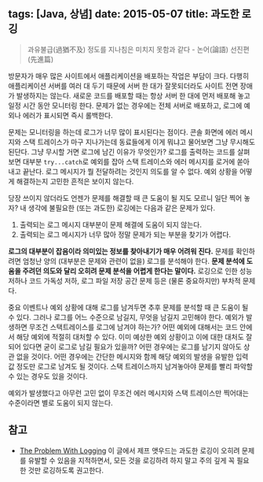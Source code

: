 tags: [Java, 상념]
date: 2015-05-07
title: 과도한 로깅
---
<blockquote class="blockquote-reverse">과유불급(過猶不及)
정도를 지나침은 미치지 못함과 같다
- 논어(論語) 선진편(先進篇)</blockquote>

방문자가 매우 많은 사이트에서 애플리케이션을 배포하는 작업은 부담이 크다. 다행히 애플리케이션 서버를 여러 대 두기 때문에 서버 한 대가 잘못되더라도 사이트 전면 장애가 발생하지는 않는다. 새로운 코드를 배포할 때는 항상 서버 한 대에 먼저 배포해 놓고 일정 시간 동안 모니터링 한다. 문제가 없는 경우에는 전체 서버로 배포하고, 로그에 예외나 에러가 표시되면 즉시 롤백한다.<!--more-->

문제는 모니터링을 하는데 로그가 너무 많이 표시된다는 점이다. 콘솔 화면에 에러 메시지와 스택 트레이스가 마구 지나가는데 동료들에게 이게 뭐냐고 물어보면 그냥 무시해도 된단다. 그냥 무시할 거면 로그에 남긴 이유가 무엇인가? 로그를 출력하는 코드를 살펴보면 대부분 `try...catch`로 예외를 잡아 스택 트레이스와 에러 메시지를 로거에 쏟아내고 끝난다. 로그 메시지가 뭘 전달하려는 것인지 의도를 알 수 없다. 예외 상황을 어떻게 해결하는지 고민한 흔적은 보이지 않는다.

당장 쓰이지 않더라도 언젠가 문제를 해결할 때 큰 도움이 될 지도 모르니 일단 찍어 놓자? 내 생각에 불필요한 (또는 과도한) 로깅에는 다음과 같은 문제가 있다.

1. 출력되는 로그 메시지 대부분이 문제 해결에 도움이 되지 않는다.
2. 출력되는 로그 메시지가 너무 많아 정말 문제가 되는 부분을 찾기가 어렵다.

**로그의 대부분이 잡음이라 의미있는 정보를 찾아내기가 매우 어려워 진다.** 문제를 확인하려면 엄청난 양의 (대부분은 문제와 관련이 없을) 로그를 분석해야 한다. **문제 분석에 도움을 주려던 의도와 달리 오히려 문제 분석을 어렵게 한다는 말이다.** 로깅으로 인한 성능 저하나 코드 가독성 저하, 로그 파일 저장 공간 문제 등은 (물론 중요하지만) 부차적 문제다.

중요 이벤트나 예외 상황에 대해 로그를 남겨두면 추후 문제를 분석할 때 큰 도움이 될 수 있다. 그러나 로그를 어느 수준으로 남길지, 무엇을 남길지 고민해야 한다. 예외가 발생하면 무조건 스택트레이스를 로그에 남겨야 하는가? 어떤 예외에 대해서는 코드 안에서 해당 예외에 적절히 대처할 수 있다. 이미 예상한 예외 상황이고 이에 대한 대처도 잘 되어 있다면 굳이 로그로 남길 필요가 있을까? 어떤 경우에는 로그를 남기지 않아도 상관 없을 것이다. 어떤 경우에는 간단한 메시지와 함께 해당 예외의 발생을 유발한 입력 값 정도만 로그로 남겨도 될 것이다. 스택 트레이스까지 남겨놓아야 문제를 빨리 파악할 수 있는 경우도 있을 것이다.

예외가 발생했다고 아무런 고민 없이 무조건 에러 메시지와 스택 트레이스만 찍어대는 수준이라면 별로 도움이 되지 않는다.

## 참고
* [The Problem With Logging](http://blog.codinghorror.com/the-problem-with-logging/)
이 글에서 제프 앳우드는 과도한 로깅이 오히려 문제를 유발할 수 있음을 지적하면서, 모든 것을 로깅하려 하지 말고 주의 깊게 꼭 필요한 것만 로깅하도록 권고한다.
